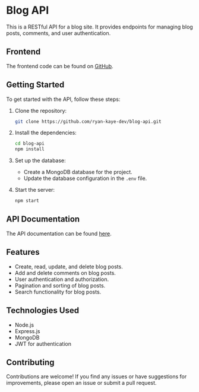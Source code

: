 # Blog API

This is a RESTful API for a blog site. It provides endpoints for managing blog posts, comments, and user authentication.

## Frontend

The frontend code can be found on [GitHub](https://github.com/ryan-kaye-dev/blog-frontend).

## Getting Started

To get started with the API, follow these steps:

1. Clone the repository:

   ```bash
   git clone https://github.com/ryan-kaye-dev/blog-api.git
   ```

2. Install the dependencies:

   ```bash
   cd blog-api
   npm install
   ```

3. Set up the database:

   - Create a MongoDB database for the project.
   - Update the database configuration in the `.env` file.

4. Start the server:
   ```bash
   npm start
   ```

## API Documentation

The API documentation can be found [here](/docs).

## Features

- Create, read, update, and delete blog posts.
- Add and delete comments on blog posts.
- User authentication and authorization.
- Pagination and sorting of blog posts.
- Search functionality for blog posts.

## Technologies Used

- Node.js
- Express.js
- MongoDB
- JWT for authentication

## Contributing

Contributions are welcome! If you find any issues or have suggestions for improvements, please open an issue or submit a pull request.

